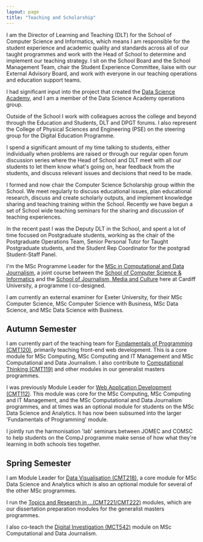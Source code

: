 ```yaml
---
layout: page
title: "Teaching and Scholarship"
---
```


I am the Director of Learning and Teaching (DLT) for the School of Computer Science and Informatics, which means I am responsible for the student experience and academic quality and standards across all of our taught programmes and work with the Head of School to determine and implement our teaching strategy. I sit on the School Board and the School Management Team, chair the Student Experience Committee, liaise with our External Advisory Board, and work with everyone in our teaching operations and education support teams. 

I had significant input into the project that created the [Data Science Academy](https://www.cardiff.ac.uk/data-science-academy), and I am a member of the Data Science Academy operations group.

Outside of the School I work with colleagues across the college and beyond through the Education and Students, DLT and DPGT forums. I also represent the College of Physical Sciences and Engineering (PSE) on the steering group for the Digital Education Programme.

I spend a significant amount of my time talking to students, either individually when problems are raised or through our regular open forum discussion series where the Head of School and DLT meet with all our students to let them know what's going on, hear feedback from the students, and discuss relevant issues and decisions that need to be made.

I formed and now chair the Computer Science Scholarship group within the School. We meet regularly to discuss educational issues, plan educational research, discuss and create scholarly outputs, and implement knowledge sharing and teaching training within the School. Recently we have begun a set of School wide teaching seminars for the sharing and discussion of teaching experiences.

In the recent past I was the Deputy DLT in the School, and spent a lot of time focused on Postgraduate students, working as the chair of the Postgraduate Operations Team, Senior Personal Tutor for Taught Postgraduate students, and the Student Rep Coordinator for the postgrad Student-Staff Panel.

I'm the MSc Programme Leader for the [MSc in Computational and Data Journalism](http://www.cardiff.ac.uk/study/postgraduate/taught/courses/course/computational-and-data-journalism-msc), a joint course between the [School of Computer Science & Informatics](http://www.cardiff.ac.uk/computer-science/) and the [School of Journalism, Media and Culture](http://www.cardiff.ac.uk/journalism-media-and-culture) here at Cardiff University, a programme I co-designed.

I am currently an external examiner for Exeter University, for their MSc Computer Science, MSc Computer Science with Business, MSc Data Science, and MSc Data Science with Business.


## Autumn Semester

I am currently part of the teaching team for [Fundamentals of Programming (CMT120)](http://handbooks.data.cardiff.ac.uk/module/CMT120/20A.html), primarily teaching front-end web development. This is a core module for MSc Computing, MSc Computing and IT Management and MSc Computational and Data Journalism. I also contribute to [Computational Thinking (CMT119)](http://handbooks.data.cardiff.ac.uk/module/CMT119/20A.html) and other modules in our generalist masters programmes.

I was previously Module Leader for [Web Application Development (CMT112)](http://handbooks.data.cardiff.ac.uk/module/CMT112.html). This module was core for the MSc Computing, MSc Computing and IT Management, and the MSc Computational and Data Journalism programmes, and at times was an optional module for students on the MSc Data Science and Analytics. It has now been subsumed into the larger 'Fundamentals of Programming' module.

I jointly run the harmonisation 'lab' seminars between JOMEC and COMSC to help students on the CompJ programme make sense of how what they're learning in both schools ties together.

## Spring Semester

I am Module Leader for [Data Visualisation (CMT218)](http://handbooks.data.cardiff.ac.uk/module/CMT218.html), a core module for MSc Data Science and Analytics which is also an optional module for several of the other MSc programmes.

I run the [Topics and Research in ...(CMT221/CMT222)](http://handbooks.data.cardiff.ac.uk/module/CMT221.html) modules, which are our dissertation preparation modules for the generalist masters programmes. 

I also co-teach the [Digital Investigation (MCT542)](http://handbooks.data.cardiff.ac.uk/module/MCT542.html) module on MSc Computational and Data Journalism.

